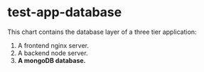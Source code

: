 # test-app-database

This chart contains the database layer of a three tier application:

1. A frontend nginx server.
1. A backend node server.
1. __A mongoDB database.__
